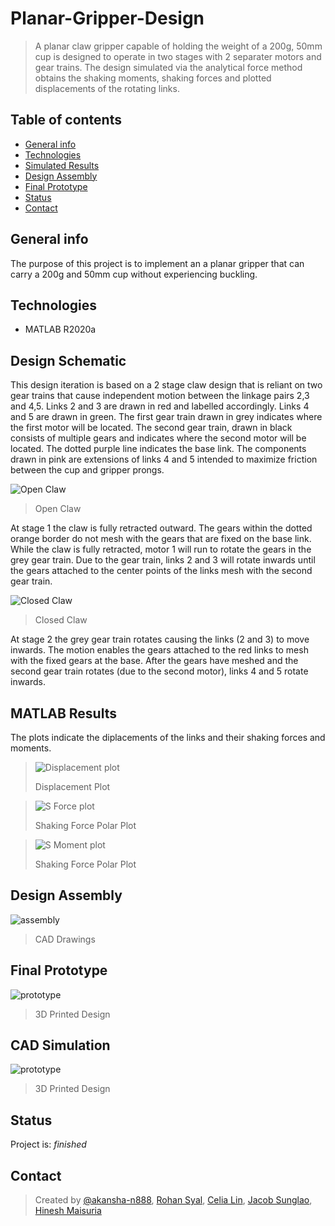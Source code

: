 # Planar-Gripper-Design
> A planar claw gripper capable of holding the weight of a 200g, 50mm cup is designed to operate in two stages with 2 separater motors and gear trains. The design simulated via the analytical force method obtains the shaking moments, shaking forces and plotted displacements of the rotating links.  

## Table of contents
* [General info](#general-info)
* [Technologies](#technologies)
* [Simulated Results](#simulated-results)
* [Design Assembly](#design-assembly)
* [Final Prototype](#final-prototype)
* [Status](#status)
* [Contact](#contact)

## General info
The purpose of this project is to implement an a planar gripper that can carry a 200g and 50mm cup without experiencing buckling. 

## Technologies
* MATLAB R2020a

## Design Schematic
This design iteration is based on a 2 stage claw design that is reliant on two gear trains that cause independent motion between the linkage pairs 2,3 and 4,5. Links 2 and 3 are drawn in red and labelled accordingly. Links 4 and 5 are drawn in green. The first gear train drawn in grey indicates where the first motor will be located. The second gear train, drawn in black consists of multiple gears and indicates where the second motor will be located. The dotted purple line indicates the base link. The components drawn in pink are extensions of links 4 and 5 intended to maximize friction between the cup and gripper prongs. 

![Open Claw](Images/open.PNG)
> Open Claw

At stage 1 the claw is fully retracted outward. The gears within the dotted orange border do not mesh with the gears that are fixed on the base link. While the claw is fully retracted, motor 1 will run to rotate the gears in the grey gear train. Due to the gear train, links 2 and 3 will rotate inwards until the gears attached to the center points of the links mesh with the second gear train.

![Closed Claw](Images/closed.PNG)
> Closed Claw

At stage 2 the grey gear train rotates causing the links (2 and 3) to move inwards. The motion enables the gears attached to the red links to mesh with the fixed gears at the base. After the gears have meshed and the second gear train rotates (due to the second motor), links 4 and 5 rotate inwards. 

## MATLAB Results
The plots indicate the diplacements of the links and their shaking forces and moments.

>![Displacement plot](Images/distance.PNG)
>
> Displacement Plot

>![S Force plot](Images/force.PNG)
>
> Shaking Force Polar Plot

> ![S Moment plot](Images/moment.PNG)
> 
> Shaking Force Polar Plot

## Design Assembly
![assembly](Images/cadd.PNG)
> CAD Drawings

## Final Prototype
![prototype](Images/printed.PNG)
> 3D Printed Design

## CAD Simulation
![prototype](Images/print.PNG)
> 3D Printed Design

## Status
Project is: _finished_

## Contact
> Created by [@akansha-n888](https://www.linkedin.com/in/akansha-nagar/),
> [Rohan Syal](mailto:rohan.syal@ryerson.ca?subject=[GitHub]%20Source%20Han%20Sans),
> [Celia Lin](mailto:celia.lin@ryerson.ca?subject=[GitHub]%20Source%20Han%20Sans),
> [Jacob Sunglao](mailto:jacob.sunglao@ryerson.ca?subject=[GitHub]%20Source%20Han%20Sans),
> [Hinesh Maisuria](mailto:hmaisuria@ryerson.ca?subject=[GitHub]%20Source%20Han%20Sans)
